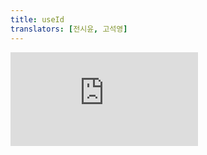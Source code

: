 ```yaml
---
title: useId
translators: [전시윤, 고석영]
---
```


<iframe 
  style={{aspectRatio: 1.7778, width: '100%'}} 
  src="https://www.youtube.com/embed/playlist?list=PLjQV3hketAJkh6BEl0n4PDS_2fBd0cS9v&index=50"
  title="YouTube video player" 
  frameBorder="0" 
/>

<Intro>

`useId` is a React Hook for generating unique IDs that can be passed to accessibility attributes.
<Trans>`useId`는 접근성 속성에 전달할 수 있는 고유 ID를 생성하기 위한 React 훅입니다.</Trans>

```js
const id = useId()
```

</Intro>

<InlineToc />

---

## Reference<Trans>참조</Trans> {/*reference*/}

### `useId()` {/*useid*/}

Call `useId` at the top level of your component to generate a unique ID:
<Trans>`useId`는 컴포넌트의 최상위 수준에서 호출하여 고유한 ID를 생성합니다:</Trans>

```js
import { useId } from 'react';

function PasswordField() {
  const passwordHintId = useId();
  // ...
```

[See more examples below.](#usage)
<Trans>[아래에서 더 많은 예시를 확인하세요.](#usage)</Trans>

#### Parameters<Trans>매개변수</Trans> {/*parameters*/}

`useId` does not take any parameters.
<Trans>`useId`는 매개변수를 사용하지 않습니다.</Trans>

#### Returns<Trans>반환값</Trans> {/*returns*/}

`useId` returns a unique ID string associated with this particular `useId` call in this particular component.
<Trans>`useId`는 특정 컴포넌트 내 특정 `useId` 와 관련된 고유 ID 문자열를 반환합니다.</Trans>

#### Caveats<Trans>주의사항</Trans> {/*caveats*/}

* `useId` is a Hook, so you can only call it **at the top level of your component** or your own Hooks. You can't call it inside loops or conditions. If you need that, extract a new component and move the state into it.
<Trans>`useId`는 훅이므로 **컴포넌트 최상단** 또는 훅에서만 호출할 수 있습니다. 반복문이나 조건문 내에서 호출할 수 없습니다. 필요한 경우, 새로운 컴포넌트를 추출하고 컴포넌트 state로 이동하세요.</Trans>


* `useId` **should not be used to generate keys** in a list. [Keys should be generated from your data.](/learn/rendering-lists#where-to-get-your-key)
<Trans>`useId`를 목록에서 **키를 생성하기 위해 사용하지 마세요.** [키는 데이터에서 생성되어야 합니다.](/learn/rendering-lists#where-to-get-your-key)</Trans>

---

## Usage<Trans>사용법</Trans> {/*usage*/}

<Pitfall>

**Do not call `useId` to generate keys in a list.** [Keys should be generated from your data.](/learn/rendering-lists#where-to-get-your-key)
<Trans>**`useId`를 목록에서 키를 생성하기 위해 호출하지 마세요.** [키는 데이터에서 생성되어야 합니다.](/learn/rendering-lists#where-to-get-your-key)</Trans>

</Pitfall>

### Generating unique IDs for accessibility attributes <Trans>접근성 속성에 대한 고유 ID 생성</Trans> {/*generating-unique-ids-for-accessibility-attributes*/}

Call `useId` at the top level of your component to generate a unique ID:
<Trans>컴포넌트 최상단에서 `useId`를 호출하여 고유 ID값을 생성합니다.</Trans>

```js [[1, 4, "passwordHintId"]]
import { useId } from 'react';

function PasswordField() {
  const passwordHintId = useId();
  // ...
```

You can then pass the <CodeStep step={1}>generated ID</CodeStep> to different attributes:
<Trans><CodeStep step={1}>생성된 ID</CodeStep>를 다른 속성에 전달할 수 있습니다:</Trans>

```js [[1, 2, "passwordHintId"], [1, 3, "passwordHintId"]]
<>
  <input type="password" aria-describedby={passwordHintId} />
  <p id={passwordHintId}>
</>
```

**Let's walk through an example to see when this is useful.**
<Trans>**유용한 경우를 알아보기 위해 예제를 살펴보겠습니다.**</Trans>

[HTML accessibility attributes](https://developer.mozilla.org/en-US/docs/Web/Accessibility/ARIA) like [`aria-describedby`](https://developer.mozilla.org/en-US/docs/Web/Accessibility/ARIA/Attributes/aria-describedby) let you specify that two tags are related to each other. For example, you can specify that an element (like an input) is described by another element (like a paragraph).
<Trans>[`aria-describedby`](https://developer.mozilla.org/en-US/docs/Web/Accessibility/ARIA/Attributes/aria-describedby)와 같은 [HTML 접근성 속성](https://developer.mozilla.org/ko/docs/Web/Accessibility/ARIA) 은 두 태그가 서로 연관되어 있음을 알 수 있습니다. 예를 들어, 한 요소(input 등)에 대한 설명을 다른 요소(문단 등)가 대신하도록 지정할 수 있습니다.</Trans>

In regular HTML, you would write it like this:
<Trans>일반 HTML에서는 다음과 같이 작성합니다:</Trans>

```html {5,8}
<label>
  Password:
  <input
    type="password"
    aria-describedby="password-hint"
  />
</label>
<p id="password-hint">
  The password should contain at least 18 characters
</p>
```

However, hardcoding IDs like this is not a good practice in React. A component may be rendered more than once on the page--but IDs have to be unique! Instead of hardcoding an ID, generate a unique ID with `useId`:
<Trans>그러나 ID를 하드코딩하는 것은 React에서 좋은 방법은 아닙니다. 컴포넌트는 페이지에서 두 번 이상 렌더링될 수 있지만 ID는 고유해야합니다! ID를 하드코딩하는 대신, `useId`로 고유한 ID를 생성하세요:</Trans>

```js {4,11,14}
import { useId } from 'react';

function PasswordField() {
  const passwordHintId = useId();
  return (
    <>
      <label>
        Password:
        <input
          type="password"
          aria-describedby={passwordHintId}
        />
      </label>
      <p id={passwordHintId}>
        The password should contain at least 18 characters
      </p>
    </>
  );
}
```

Now, even if `PasswordField` appears multiple times on the screen, the generated IDs won't clash.
<Trans>이제 `PasswordField`가 화면에 여러번 나타나도 생성된 ID가 충돌하지 않습니다.</Trans>

<Sandpack>

```js
import { useId } from 'react';

function PasswordField() {
  const passwordHintId = useId();
  return (
    <>
      <label>
        Password:
        <input
          type="password"
          aria-describedby={passwordHintId}
        />
      </label>
      <p id={passwordHintId}>
        The password should contain at least 18 characters
      </p>
    </>
  );
}

export default function App() {
  return (
    <>
      <h2>Choose password</h2>
      <PasswordField />
      <h2>Confirm password</h2>
      <PasswordField />
    </>
  );
}
```

```css
input { margin: 5px; }
```

</Sandpack>

[Watch this video](https://www.youtube.com/watch?v=0dNzNcuEuOo) to see the difference in the user experience with assistive technologies.
<Trans>[이 비디오를 시청하여](https://www.youtube.com/watch?v=0dNzNcuEuOo) 보조과학기술을 통한 사용자 경험의 차이를 확인하십시오.</Trans>

<Pitfall>

With [server rendering](/reference/react-dom/server), **`useId` requires an identical component tree on the server and the client**. If the trees you render on the server and the client don't match exactly, the generated IDs won't match.
<Trans>[서버 렌더링](/reference/react-dom/server)을 사용하면, **`useId`와 클라이언트에서 동일한 컴포넌트 트리가 필요합니다.** 서버와 클라이언트에서 렌더링한 트리가 정확히 일치하지 않으면 생성된 ID가 일치하지 않습니다.</Trans>

</Pitfall>

<DeepDive>

#### Why is useId better than an incrementing counter? <Trans>중복 카운터보다 useId가 더 나은 이유는 무엇일까?</Trans> {/*why-is-useid-better-than-an-incrementing-counter*/}

You might be wondering why `useId` is better than incrementing a global variable like `nextId++`.
<Trans>`useId` 가 `nextId++`처럼 전역 변수를 증가시키는 것보다 무엇이 더 나은지 궁금할 수 있습니다.</Trans>

The primary benefit of `useId` is that React ensures that it works with [server rendering.](/reference/react-dom/server) During server rendering, your components generate HTML output. Later, on the client, [hydration](/reference/react-dom/client/hydrateRoot) attaches your event handlers to the generated HTML. For hydration to work, the client output must match the server HTML.
<Trans>`useId` 의 주요 이점은 React가 서버 렌더링과 함께 작동하도록 보장한다는 것입니다. [서버 렌더링](/reference/react-dom/server) 중에 컴포넌트는 HTML 출력을 생성합니다. 이후 클라이언트에서 [hydration](/reference/react-dom/client/hydrateRoot)이 붙여진 이벤트 핸들러를 생성된 HTML에 연결합니다. hydration이 작동하려면 클라이언트의 출력물이 서버 HTML과 일치해야 합니다.</Trans>

This is very difficult to guarantee with an incrementing counter because the order in which the client components are hydrated may not match the order in which the server HTML was emitted. By calling `useId`, you ensure that hydration will work, and the output will match between the server and the client.
<Trans>클라이언트 컴포넌트가 hydration 되는 순서가 서버 HTML이 생성된 순서와 일치하지 않을 수 있기 때문에, 증가 카운터로는 이를 보장하기가 매우 어렵습니다. `useId`를 호출하면 hydration이 작동하고, 서버와 클라이언트의 출력물이 서로 일치하는지 확인할 수 있습니다.</Trans>

Inside React, `useId` is generated from the "parent path" of the calling component. This is why, if the client and the server tree are the same, the "parent path" will match up regardless of rendering order.
<Trans>React 내부에서 `useId`는 호출한 컴포넌트의 "부모 경로"에서 생성됩니다. 그렇기 때문에 클라이언트와 서버 트리가 동일하면 렌더링 순서와 상관 없이 "부모 경로"가 일치하게 되므로, `useId` 역시 일치할 것입니다.</Trans>

</DeepDive>

---

### Generating IDs for several related elements <Trans>여러 관련 요소에 대한 ID 생성</Trans> {/*generating-ids-for-several-related-elements*/}

If you need to give IDs to multiple related elements, you can call `useId` to generate a shared prefix for them: 
<Trans>여러 관련 요소에 ID를 제공해야 하는 경우, `useId`를 호출하여 해당 요소들이 공유하는 접두사를 생성할 수 있습니다.</Trans>

<Sandpack>

```js
import { useId } from 'react';

export default function Form() {
  const id = useId();
  return (
    <form>
      <label htmlFor={id + '-firstName'}>First Name:</label>
      <input id={id + '-firstName'} type="text" />
      <hr />
      <label htmlFor={id + '-lastName'}>Last Name:</label>
      <input id={id + '-lastName'} type="text" />
    </form>
  );
}
```

```css
input { margin: 5px; }
```

</Sandpack>

This lets you avoid calling `useId` for every single element that needs a unique ID.
<Trans>`useId`를 통해 고유 ID가 필요한 모든 단일 요소를 호출하지 않아도 됩니다 .</Trans>

---

### Specifying a shared prefix for all generated IDs <Trans>생성된 모든 ID에 공유 접두사 지정하기</Trans> {/*specifying-a-shared-prefix-for-all-generated-ids*/}

If you render multiple independent React applications on a single page, pass `identifierPrefix` as an option to your [`createRoot`](/reference/react-dom/client/createRoot#parameters) or [`hydrateRoot`](/reference/react-dom/client/hydrateRoot) calls. This ensures that the IDs generated by the two different apps never clash because every identifier generated with `useId` will start with the distinct prefix you've specified.
<Trans>단일 페이지에서 여러 개의 독립적인 React 애플리케이션을 렌더링하는 경우,  [`createRoot`](/reference/react-dom/client/createRoot#parameters) 또는 [`hydrateRoot`](/reference/react-dom/client/hydrateRoot)를 호출하여 `identifierPrefix`에 옵션으로 전달하세요. 이렇게 하면 생성된 모든 식별자가 지정한 고유한 접두사로 시작하기 때문에 서로 다른 두 앱에서 생성된 ID가 충돌하지 않습니다.</Trans>

<Sandpack>

```html index.html
<!DOCTYPE html>
<html>
  <head><title>My app</title></head>
  <body>
    <div id="root1"></div>
    <div id="root2"></div>
  </body>
</html>
```

```js
import { useId } from 'react';

function PasswordField() {
  const passwordHintId = useId();
  console.log('Generated identifier:', passwordHintId)
  return (
    <>
      <label>
        Password:
        <input
          type="password"
          aria-describedby={passwordHintId}
        />
      </label>
      <p id={passwordHintId}>
        The password should contain at least 18 characters
      </p>
    </>
  );
}

export default function App() {
  return (
    <>
      <h2>Choose password</h2>
      <PasswordField />
    </>
  );
}
```

```js index.js active
import { createRoot } from 'react-dom/client';
import App from './App.js';
import './styles.css';

const root1 = createRoot(document.getElementById('root1'), {
  identifierPrefix: 'my-first-app-'
});
root1.render(<App />);

const root2 = createRoot(document.getElementById('root2'), {
  identifierPrefix: 'my-second-app-'
});
root2.render(<App />);
```

```css
#root1 {
  border: 5px solid blue;
  padding: 10px;
  margin: 5px;
}

#root2 {
  border: 5px solid green;
  padding: 10px;
  margin: 5px;
}

input { margin: 5px; }
```

</Sandpack>


